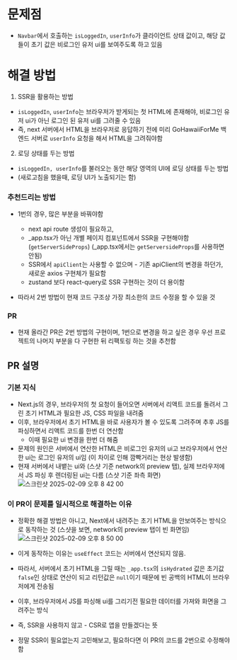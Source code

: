 # 문제점
- `Navbar`에서 호출하는 `isLoggedIn`, `userInfo`가 클라이언트 상태 값이고, 해당 값들이 초기 값은 비로그인 유저 ui를 보여주도록 하고 있음

# 해결 방법
1. SSR을 활용하는 방법
- `isLoggedIn`, `userInfo`는 브라우저가 받게되는 첫 HTML에 존재해야, 비로그인 유저 ui가 아닌 로그인 된 유저 ui를 그려줄 수 있음
- 즉, next 서버에서 HTML을 브라우저로 응답하기 전에 미리 GoHawaiiForMe 백엔드 서버로 `userInfo` 요청을 해서 HTML을 그려줘야함

2. 로딩 상태를 두는 방법
- `isLoggedIn, userInfo`를 불러오는 동안 해당 영역의 UI에 로딩 상태를 두는 방법
- (새로고침을 했을때, 로딩 UI가 노출되기는 함)

### 추천드리는 방법
- 1번의 경우, 많은 부분을 바꿔야함
  - next api route 생성이 필요하고,
  - _app.tsx가 아닌 개별 페이지 컴포넌트에서 SSR을 구현해야함 (`getServerSideProps`) (_app.tsx에서는 `getServersideProps`를 사용하면 안됨)
  - SSR에서 `apiClient`는 사용할 수 없으며 - 기존 apiClient의 변경을 하던가, 새로운 axios 구현체가 필요함
  - zustand 보다 react-query로 SSR 구현하는 것이 더 용이함

- 따라서 2번 방법이 현재 코드 구조상 가장 최소한의 코드 수정을 할 수 있을 것

### PR
- 현재 올라간 PR은 2번 방법의 구현이며, 1번으로 변경을 하고 싶은 경우 우선 프로젝트의 나머지 부분을 다 구현한 뒤 리팩토링 하는 것을 추천함

## PR 설명
### 기본 지식
- Next.js의 경우, 브라우저의 첫 요청이 들어오면 서버에서 리액트 코드를 돌려서 그린 초기 HTML과 필요한 JS, CSS 파일을 내려줌
- 이후, 브라우저에서 초기 HTML을 바로 사용자가 볼 수 있도록 그려주며 추후 JS를 파싱하면서 리액트 코드를 한번 더 연산함
  - 이때 필요한 ui 변경을 한번 더 해줌
- 문제의 원인은 서버에서 연산한 HTML은 비로그인 유저의 ui고 브라우저에서 연산한 ui는 로그인 유저의 ui임 (이 차이로 인해 깜빡거리는 현상 발생함)
- 현재 서버에서 내뱉는 ui와 (스샷 기준 network의 preview 탭), 실제 브라우저에서 JS 파싱 후 렌더링된 ui는 다름 (스샷 기준 좌측 화면)
![스크린샷 2025-02-09 오후 8 42 00](https://github.com/user-attachments/assets/2eb33492-c219-43cd-b516-df59bae657b7)

### 이 PR이 문제를 일시적으로 해결하는 이유
- 정확한 해결 방법은 아니고, Next에서 내려주는 초기 HTML을 안보여주는 방식으로 동작하는 것 (스샷을 보면, network의 preview 탭이 빈 화면임)
  ![스크린샷 2025-02-09 오후 8 50 00](https://github.com/user-attachments/assets/1aa50068-76f1-4792-8b03-e65b9ecb3593)

- 이게 동작하는 이유는 `useEffect` 코드는 서버에서 연산되지 않음.
- 따라서, 서버에서 초기 HTML을 그릴 때는 `_app.tsx`의 `isHydrated` 값은 초기값 `false`인 상태로 연산이 되고 리턴값은 `null`이기 때문에 빈 공백의 HTML이 브라우저에게 전송됨
- 이후, 브라우저에서 JS를 파싱해 ui를 그리기전 필요한 데이터를 가져와 화면을 그려주는 방식
- 즉, SSR을 사용하지 않고 - CSR로 앱을 만들겠다는 뜻
- 정말 SSR이 필요없는지 고민해보고, 필요하다면 이 PR의 코드를 2번으로 수정해야함
